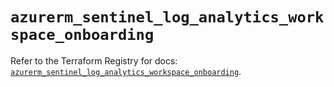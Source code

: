 # `azurerm_sentinel_log_analytics_workspace_onboarding`

Refer to the Terraform Registry for docs: [`azurerm_sentinel_log_analytics_workspace_onboarding`](https://registry.terraform.io/providers/hashicorp/azurerm/3.90.0/docs/resources/sentinel_log_analytics_workspace_onboarding).
